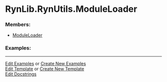 # <a id="RynLib.RynUtils.ModuleLoader">RynLib.RynUtils.ModuleLoader</a>
    


### Members:

  - [ModuleLoader](ModuleLoader/ModuleLoader.md)

### Examples:



___

[Edit Examples](https://github.com/McCoyGroup/References/edit/gh-pages/Documentation/examples/RynLib/RynUtils/ModuleLoader.md) or 
[Create New Examples](https://github.com/McCoyGroup/References/new/gh-pages/?filename=Documentation/examples/RynLib/RynUtils/ModuleLoader.md) <br/>
[Edit Template](https://github.com/McCoyGroup/References/edit/gh-pages/Documentation/templates/RynLib/RynUtils/ModuleLoader.md) or 
[Create New Template](https://github.com/McCoyGroup/References/new/gh-pages/?filename=Documentation/templates/RynLib/RynUtils/ModuleLoader.md) <br/>
[Edit Docstrings](https://github.com/McCoyGroup/RynLib/edit/master/RynUtils/ModuleLoader/__init__.py?message=Update%20Docs)